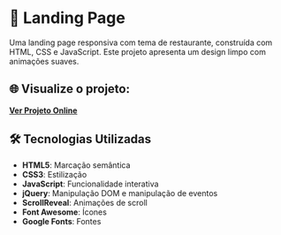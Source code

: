 # 🍔 Landing Page

Uma landing page responsiva com tema de restaurante, construída com HTML, CSS e JavaScript. Este projeto apresenta um design limpo com animações suaves.

## 🌐 Visualize o projeto:

**[Ver Projeto Online](https://Larissakich.github.io/landing-page-food-theme/)**

## 🛠️ Tecnologias Utilizadas

- **HTML5**: Marcação semântica
- **CSS3**: Estilização
- **JavaScript**: Funcionalidade interativa
- **jQuery**: Manipulação DOM e manipulação de eventos
- **ScrollReveal**: Animações de scroll
- **Font Awesome**: Ícones
- **Google Fonts**: Fontes
